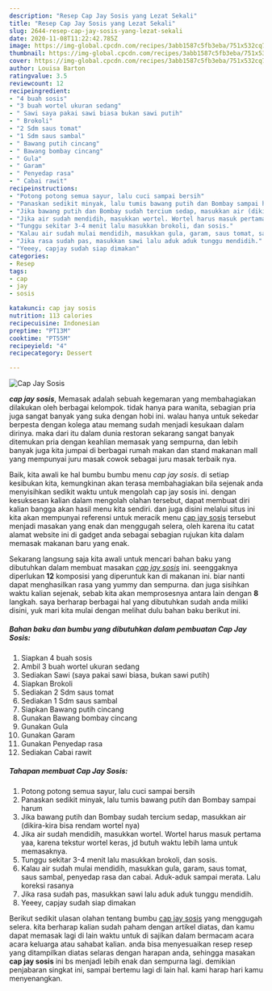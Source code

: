 ```yaml
---
description: "Resep Cap Jay Sosis yang Lezat Sekali"
title: "Resep Cap Jay Sosis yang Lezat Sekali"
slug: 2644-resep-cap-jay-sosis-yang-lezat-sekali
date: 2020-11-08T11:22:42.785Z
image: https://img-global.cpcdn.com/recipes/3abb1587c5fb3eba/751x532cq70/cap-jay-sosis-foto-resep-utama.jpg
thumbnail: https://img-global.cpcdn.com/recipes/3abb1587c5fb3eba/751x532cq70/cap-jay-sosis-foto-resep-utama.jpg
cover: https://img-global.cpcdn.com/recipes/3abb1587c5fb3eba/751x532cq70/cap-jay-sosis-foto-resep-utama.jpg
author: Louisa Barton
ratingvalue: 3.5
reviewcount: 12
recipeingredient:
- "4 buah sosis"
- "3 buah wortel ukuran sedang"
- " Sawi saya pakai sawi biasa bukan sawi putih"
- " Brokoli"
- "2 Sdm saus tomat"
- "1 Sdm saus sambal"
- " Bawang putih cincang"
- " Bawang bombay cincang"
- " Gula"
- " Garam"
- " Penyedap rasa"
- " Cabai rawit"
recipeinstructions:
- "Potong potong semua sayur, lalu cuci sampai bersih"
- "Panaskan sedikit minyak, lalu tumis bawang putih dan Bombay sampai harum"
- "Jika bawang putih dan Bombay sudah tercium sedap, masukkan air (dikira-kira bisa rendam wortel nya)"
- "Jika air sudah mendidih, masukkan wortel. Wortel harus masuk pertama yaa, karena tekstur wortel keras, jd butuh waktu lebih lama untuk memasaknya."
- "Tunggu sekitar 3-4 menit lalu masukkan brokoli, dan sosis."
- "Kalau air sudah mulai mendidih, masukkan gula, garam, saus tomat, saus sambal, penyedap rasa dan cabai. Aduk-aduk sampai merata. Lalu koreksi rasanya"
- "Jika rasa sudah pas, masukkan sawi lalu aduk aduk tunggu mendidih."
- "Yeeey, capjay sudah siap dimakan"
categories:
- Resep
tags:
- cap
- jay
- sosis

katakunci: cap jay sosis 
nutrition: 113 calories
recipecuisine: Indonesian
preptime: "PT13M"
cooktime: "PT55M"
recipeyield: "4"
recipecategory: Dessert

---
```



![Cap Jay Sosis](https://img-global.cpcdn.com/recipes/3abb1587c5fb3eba/751x532cq70/cap-jay-sosis-foto-resep-utama.jpg)

<b><i>cap jay sosis</i></b>, Memasak adalah sebuah kegemaran yang membahagiakan dilakukan oleh berbagai kelompok. tidak hanya para wanita, sebagian pria juga sangat banyak yang suka dengan hobi ini. walau hanya untuk sekedar berpesta dengan kolega atau memang sudah menjadi kesukaan dalam dirinya. maka dari itu dalam dunia restoran sekarang sangat banyak ditemukan pria dengan keahlian memasak yang sempurna, dan lebih banyak juga kita jumpai di berbagai rumah makan dan stand makanan mall yang mempunyai juru masak cowok sebagai juru masak terbaik nya.

Baik, kita awali ke hal bumbu bumbu menu <i>cap jay sosis</i>. di setiap kesibukan kita, kemungkinan akan terasa membahagiakan bila sejenak anda menyisihkan sedikit waktu untuk mengolah cap jay sosis ini. dengan kesuksesan kalian dalam mengolah olahan tersebut, dapat membuat diri kalian bangga akan hasil menu kita sendiri. dan juga disini melalui situs ini kita akan mempunyai referensi untuk meracik menu <u>cap jay sosis</u> tersebut menjadi masakan yang enak dan menggugah selera, oleh karena itu catat alamat website ini di gadget anda sebagai sebagian rujukan kita dalam memasak makanan baru yang enak.




Sekarang langsung saja kita awali untuk mencari bahan baku yang dibutuhkan dalam membuat masakan <u><i>cap jay sosis</i></u> ini. seenggaknya diperlukan <b>12</b> komposisi yang diperuntuk kan di makanan ini. biar nanti dapat menghasilkan rasa yang yummy dan sempurna. dan juga sisihkan waktu kalian sejenak, sebab kita akan memprosesnya antara lain dengan <b>8</b> langkah. saya berharap berbagai hal yang dibutuhkan sudah anda miliki disini, yuk mari kita mulai dengan melihat dulu bahan baku berikut ini.

<!--inarticleads1-->

##### Bahan baku dan bumbu yang dibutuhkan dalam pembuatan Cap Jay Sosis:

1. Siapkan 4 buah sosis
1. Ambil 3 buah wortel ukuran sedang
1. Sediakan  Sawi (saya pakai sawi biasa, bukan sawi putih)
1. Siapkan  Brokoli
1. Sediakan 2 Sdm saus tomat
1. Sediakan 1 Sdm saus sambal
1. Siapkan  Bawang putih cincang
1. Gunakan  Bawang bombay cincang
1. Gunakan  Gula
1. Gunakan  Garam
1. Gunakan  Penyedap rasa
1. Sediakan  Cabai rawit




<!--inarticleads2-->

##### Tahapan membuat Cap Jay Sosis:

1. Potong potong semua sayur, lalu cuci sampai bersih
1. Panaskan sedikit minyak, lalu tumis bawang putih dan Bombay sampai harum
1. Jika bawang putih dan Bombay sudah tercium sedap, masukkan air (dikira-kira bisa rendam wortel nya)
1. Jika air sudah mendidih, masukkan wortel. Wortel harus masuk pertama yaa, karena tekstur wortel keras, jd butuh waktu lebih lama untuk memasaknya.
1. Tunggu sekitar 3-4 menit lalu masukkan brokoli, dan sosis.
1. Kalau air sudah mulai mendidih, masukkan gula, garam, saus tomat, saus sambal, penyedap rasa dan cabai. Aduk-aduk sampai merata. Lalu koreksi rasanya
1. Jika rasa sudah pas, masukkan sawi lalu aduk aduk tunggu mendidih.
1. Yeeey, capjay sudah siap dimakan




Berikut sedikit ulasan olahan tentang bumbu <u>cap jay sosis</u> yang menggugah selera. kita berharap kalian sudah paham dengan artikel diatas, dan kamu dapat memasak lagi di lain waktu untuk di sajikan dalam bermacam acara acara keluarga atau sahabat kalian. anda bisa menyesuaikan resep resep yang ditampilkan diatas selaras dengan harapan anda, sehingga masakan <b>cap jay sosis</b> ini bs menjadi lebih enak dan sempurna lagi. demikian penjabaran singkat ini, sampai bertemu lagi di lain hal. kami harap hari kamu menyenangkan.
